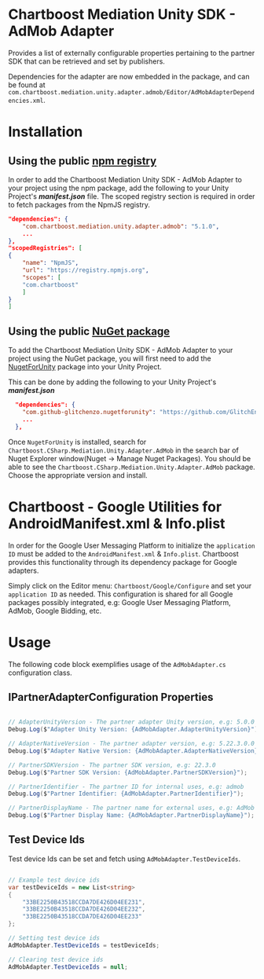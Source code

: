 # Chartboost Mediation Unity SDK - AdMob Adapter

Provides a list of externally configurable properties pertaining to the partner SDK that can be retrieved and set by publishers. 

Dependencies for the adapter are now embedded in the package, and can be found at `com.chartboost.mediation.unity.adapter.admob/Editor/AdMobAdapterDependencies.xml`.

# Installation

## Using the public [npm registry](https://www.npmjs.com/search?q=com.chartboost.mediation.unity.adapter.admob)

In order to add the Chartboost Mediation Unity SDK - AdMob Adapter to your project using the npm package, add the following to your Unity Project's ***manifest.json*** file. The scoped registry section is required in order to fetch packages from the NpmJS registry.

```json
"dependencies": {
    "com.chartboost.mediation.unity.adapter.admob": "5.1.0",
    ...
},
"scopedRegistries": [
{
    "name": "NpmJS",
    "url": "https://registry.npmjs.org",
    "scopes": [
    "com.chartboost"
    ]
}
]
```
## Using the public [NuGet package](https://www.nuget.org/packages/Chartboost.CSharp.Mediation.Unity.Adapter.AdMob)

To add the Chartboost Mediation Unity SDK - AdMob Adapter to your project using the NuGet package, you will first need to add the [NugetForUnity](https://github.com/GlitchEnzo/NuGetForUnity) package into your Unity Project.

This can be done by adding the following to your Unity Project's ***manifest.json***

```json
  "dependencies": {
    "com.github-glitchenzo.nugetforunity": "https://github.com/GlitchEnzo/NuGetForUnity.git?path=/src/NuGetForUnity",
    ...
  },
```

Once <code>NugetForUnity</code> is installed, search for `Chartboost.CSharp.Mediation.Unity.Adapter.AdMob` in the search bar of Nuget Explorer window(Nuget -> Manage Nuget Packages).
You should be able to see the `Chartboost.CSharp.Mediation.Unity.Adapter.AdMob` package. Choose the appropriate version and install.

# Chartboost - Google Utilities for AndroidManifest.xml & Info.plist
In order for the Google User Messaging Platform to initialize the `application ID` must be added to the `AndroidManifest.xml` & `Info.plist`. Chartboost provides this functionality through its dependency package for Google adapters. 

Simply click on the Editor menu: `Chartboost/Google/Configure` and set your `application ID` as needed. This configuration is shared for all Google packages possibly integrated, e.g: Google User Messaging Platform, AdMob, Google Bidding, etc.

# Usage

The following code block exemplifies usage of the `AdMobAdapter.cs` configuration class.

## IPartnerAdapterConfiguration Properties

```csharp

// AdapterUnityVersion - The partner adapter Unity version, e.g: 5.0.0
Debug.Log($"Adapter Unity Version: {AdMobAdapter.AdapterUnityVersion}");

// AdapterNativeVersion - The partner adapter version, e.g: 5.22.3.0.0
Debug.Log($"Adapter Native Version: {AdMobAdapter.AdapterNativeVersion}");

// PartnerSDKVersion - The partner SDK version, e.g: 22.3.0
Debug.Log($"Partner SDK Version: {AdMobAdapter.PartnerSDKVersion}");

// PartnerIdentifier - The partner ID for internal uses, e.g: admob
Debug.Log($"Partner Identifier: {AdMobAdapter.PartnerIdentifier}");

// PartnerDisplayName - The partner name for external uses, e.g: AdMob
Debug.Log($"Partner Display Name: {AdMobAdapter.PartnerDisplayName}");
```

## Test Device Ids

Test device Ids can be set and fetch using `AdMobAdapter.TestDeviceIds`.

```csharp

// Example test device ids
var testDeviceIds = new List<string>
{
    "33BE2250B43518CCDA7DE426D04EE231",
    "33BE2250B43518CCDA7DE426D04EE232",
    "33BE2250B43518CCDA7DE426D04EE233"
};

// Setting test device ids
AdMobAdapter.TestDeviceIds = testDeviceIds;

// Clearing test device ids
AdMobAdapter.TestDeviceIds = null;
```